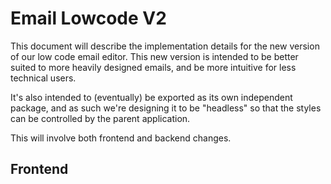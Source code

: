# Email Lowcode V2

This document will describe the implementation details for the new version of our low code email editor. This new version is intended to be better suited to more heavily designed emails, and be more intuitive for less technical users.

It's also intended to (eventually) be exported as its own independent package, and as such we're designing it to be "headless" so that the styles can be controlled by the parent application.

This will involve both frontend and backend changes.

## Frontend
